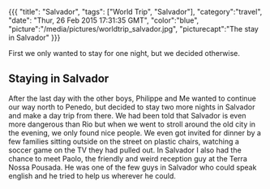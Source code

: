 {{{
  "title": "Salvador",
  "tags": ["World Trip", "Salvador"],
  "category":"travel",
  "date": "Thur, 26 Feb 2015 17:31:35 GMT",
  "color":"blue",
  "picture":"/media/pictures/worldtrip_salvador.jpg",
  "picturecapt":"The stay in Salvador"
}}}

First we only wanted to stay for one night, but we decided otherwise.
<!--more-->
## Staying in Salvador
After the last day with the other boys, Philippe and Me wanted to continue our way north to Penedo, but decided to stay two more nights in Salvador
and make a day trip from there.
We had been told that Salvador is even more dangerous than Rio but when we went to stroll around the old city in the evening, we only found
nice people. We even got invited for dinner by a few families sitting outside on the street on plastic chairs, watching a soccer game on the
TV they had pulled out.
In Salvador I also had the chance to meet Paolo, the friendly and weird reception guy at the Terra Nossa Pousada. He was one of the few guys
in Salvador who could speak english and he tried to help us wherever he could. 

<!--gallery:media/pictures/salvador-->

